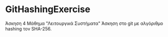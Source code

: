 # GitHashingExercise

Άσκηση 4 Μάθημα "Λειτουργικά Συστήματα"
Άσκηση στο git με αλγόριθμο hashing τον SHA-256. 
